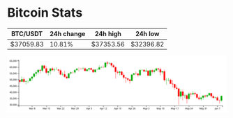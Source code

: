 # Bitcoin Stats

BTC/USDT|24h change|24h high|24h low|
|---|---|---|---|
|$37059.83|10.81%|$37353.56|$32396.82|

<img src="./chart.svg">
